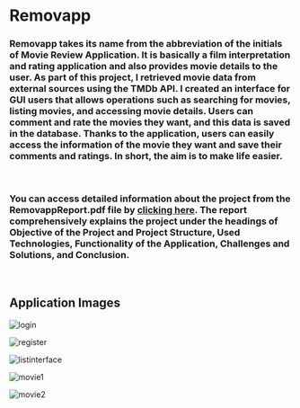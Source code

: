 # Removapp
### Removapp takes its name from the abbreviation of the initials of Movie Review Application. It is basically a film interpretation and rating application and also provides movie details to the user. As part of this project, I retrieved movie data from external sources using the TMDb API. I created an interface for GUI users that allows operations such as searching for movies, listing movies, and accessing movie details. Users can comment and rate the movies they want, and this data is saved in the database. Thanks to the application, users can easily access the information of the movie they want and save their comments and ratings. In short, the aim is to make life easier.
<br>

### You can access detailed information about the project from the RemovappReport.pdf file by [clicking here](RemovappReport.pdf). The report comprehensively explains the project under the headings of Objective of the Project and Project Structure, Used Technologies, Functionality of the Application, Challenges and Solutions, and Conclusion.

<br>

## Application Images

![login](https://github.com/furkanatakul/furkanatakul/assets/169000071/d23c4c9e-e17a-4b40-9d68-826b47cef38d)

![register](https://github.com/furkanatakul/furkanatakul/assets/169000071/2328499f-f8d3-447a-8c44-d8cd9bb0d544)

![listinterface](https://github.com/furkanatakul/furkanatakul/assets/169000071/a958d6c8-e963-45a5-bdb5-02a025f4bb62)

![movie1](https://github.com/furkanatakul/furkanatakul/assets/169000071/e7edbb54-c695-4827-9a4e-9b01918431a6)

![movie2](https://github.com/furkanatakul/furkanatakul/assets/169000071/6161c5aa-7dc4-440e-adbb-7e9788a00dc7)
